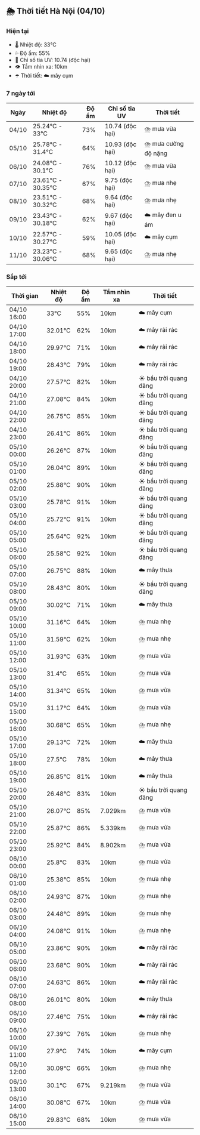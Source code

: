 ## 🌦️ Thời tiết Hà Nội (04/10)

### Hiện tại

- 🌡️ Nhiệt độ: 33℃
- 💦 Độ ẩm: 55%
- 🌟 Chỉ số tia UV: 10.74 (độc hại)
- 👁️ Tầm nhìn xa: 10km
- ☂️ Thời tiết: ☁️ mây cụm

### 7 ngày tới

| Ngày | Nhiệt độ | Độ ẩm | Chỉ số tia UV | Thời tiết |
| --- | --- | --- | --- | --- |
| 04/10 | 25.24℃ - 33℃ | 73% | 10.74 (độc hại) | ⛈️ mưa vừa |
| 05/10 | 25.78℃ - 31.4℃ | 64% | 10.93 (độc hại) | ⛈️ mưa cường độ nặng |
| 06/10 | 24.08℃ - 30.1℃ | 76% | 10.12 (độc hại) | ⛈️ mưa vừa |
| 07/10 | 23.61℃ - 30.35℃ | 67% | 9.75 (độc hại) | ⛈️ mưa nhẹ |
| 08/10 | 23.51℃ - 30.32℃ | 68% | 9.64 (độc hại) | ⛈️ mưa nhẹ |
| 09/10 | 23.43℃ - 30.18℃ | 62% | 9.67 (độc hại) | ☁️ mây đen u ám |
| 10/10 | 22.57℃ - 30.27℃ | 59% | 10.05 (độc hại) | ☁️ mây cụm |
| 11/10 | 23.23℃ - 30.06℃ | 68% | 9.65 (độc hại) | ⛈️ mưa nhẹ |

### Sắp tới

| Thời gian | Nhiệt độ | Độ ẩm | Tầm nhìn xa | Thời tiết |
| --- | --- | --- | --- | --- |
| 04/10 16:00 | 33℃ | 55% | 10km | ☁️ mây cụm |
| 04/10 17:00 | 32.01℃ | 62% | 10km | ☁️ mây rải rác |
| 04/10 18:00 | 29.97℃ | 71% | 10km | ☁️ mây rải rác |
| 04/10 19:00 | 28.43℃ | 79% | 10km | ☁️ mây rải rác |
| 04/10 20:00 | 27.57℃ | 82% | 10km | ☀️ bầu trời quang đãng |
| 04/10 21:00 | 27.08℃ | 84% | 10km | ☀️ bầu trời quang đãng |
| 04/10 22:00 | 26.75℃ | 85% | 10km | ☀️ bầu trời quang đãng |
| 04/10 23:00 | 26.41℃ | 86% | 10km | ☀️ bầu trời quang đãng |
| 05/10 00:00 | 26.26℃ | 87% | 10km | ☀️ bầu trời quang đãng |
| 05/10 01:00 | 26.04℃ | 89% | 10km | ☀️ bầu trời quang đãng |
| 05/10 02:00 | 25.88℃ | 90% | 10km | ☀️ bầu trời quang đãng |
| 05/10 03:00 | 25.78℃ | 91% | 10km | ☀️ bầu trời quang đãng |
| 05/10 04:00 | 25.72℃ | 91% | 10km | ☀️ bầu trời quang đãng |
| 05/10 05:00 | 25.64℃ | 92% | 10km | ☀️ bầu trời quang đãng |
| 05/10 06:00 | 25.58℃ | 92% | 10km | ☀️ bầu trời quang đãng |
| 05/10 07:00 | 26.75℃ | 88% | 10km | ☁️ mây thưa |
| 05/10 08:00 | 28.43℃ | 80% | 10km | ☀️ bầu trời quang đãng |
| 05/10 09:00 | 30.02℃ | 71% | 10km | ☁️ mây thưa |
| 05/10 10:00 | 31.16℃ | 64% | 10km | ⛈️ mưa nhẹ |
| 05/10 11:00 | 31.59℃ | 62% | 10km | ⛈️ mưa nhẹ |
| 05/10 12:00 | 31.93℃ | 63% | 10km | ⛈️ mưa vừa |
| 05/10 13:00 | 31.4℃ | 65% | 10km | ⛈️ mưa vừa |
| 05/10 14:00 | 31.34℃ | 65% | 10km | ⛈️ mưa vừa |
| 05/10 15:00 | 31.17℃ | 64% | 10km | ⛈️ mưa vừa |
| 05/10 16:00 | 30.68℃ | 65% | 10km | ⛈️ mưa nhẹ |
| 05/10 17:00 | 29.13℃ | 72% | 10km | ☁️ mây thưa |
| 05/10 18:00 | 27.5℃ | 78% | 10km | ☁️ mây thưa |
| 05/10 19:00 | 26.85℃ | 81% | 10km | ☁️ mây thưa |
| 05/10 20:00 | 26.48℃ | 83% | 10km | ☀️ bầu trời quang đãng |
| 05/10 21:00 | 26.07℃ | 85% | 7.029km | ⛈️ mưa vừa |
| 05/10 22:00 | 25.87℃ | 86% | 5.339km | ⛈️ mưa vừa |
| 05/10 23:00 | 25.92℃ | 84% | 8.902km | ⛈️ mưa vừa |
| 06/10 00:00 | 25.8℃ | 83% | 10km | ⛈️ mưa vừa |
| 06/10 01:00 | 25.38℃ | 85% | 10km | ⛈️ mưa nhẹ |
| 06/10 02:00 | 24.93℃ | 87% | 10km | ⛈️ mưa nhẹ |
| 06/10 03:00 | 24.48℃ | 89% | 10km | ⛈️ mưa nhẹ |
| 06/10 04:00 | 24.08℃ | 91% | 10km | ⛈️ mưa nhẹ |
| 06/10 05:00 | 23.86℃ | 90% | 10km | ☁️ mây rải rác |
| 06/10 06:00 | 23.68℃ | 90% | 10km | ☁️ mây rải rác |
| 06/10 07:00 | 24.63℃ | 86% | 10km | ☁️ mây rải rác |
| 06/10 08:00 | 26.01℃ | 80% | 10km | ☁️ mây thưa |
| 06/10 09:00 | 27.46℃ | 75% | 10km | ☁️ mây rải rác |
| 06/10 10:00 | 27.39℃ | 76% | 10km | ⛈️ mưa nhẹ |
| 06/10 11:00 | 27.9℃ | 74% | 10km | ☁️ mây cụm |
| 06/10 12:00 | 30.09℃ | 66% | 10km | ⛈️ mưa nhẹ |
| 06/10 13:00 | 30.1℃ | 67% | 9.219km | ⛈️ mưa vừa |
| 06/10 14:00 | 30.08℃ | 67% | 10km | ⛈️ mưa vừa |
| 06/10 15:00 | 29.83℃ | 68% | 10km | ⛈️ mưa vừa |
